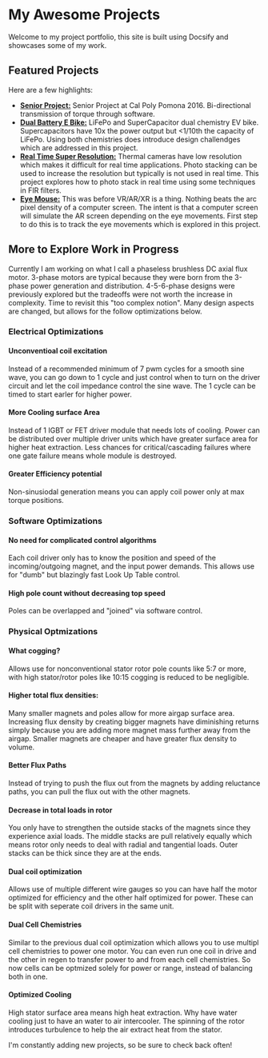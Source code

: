 # My Awesome Projects

Welcome to my project portfolio, this site is built using Docsify and showcases some of my work.

## Featured Projects

Here are a few highlights:

* **[Senior Project:](seniorProject2016.md)**  Senior Project at Cal Poly Pomona 2016.  Bi-directional transmission of torque through software.
* **[Dual Battery E Bike:](dualBatteryEBike.md)** LiFePo and SuperCapacitor dual chemistry EV bike.  Supercapacitors have 10x the power output but <1/10th the capacity of LiFePo.  Using both chemistries does introduce design challendges which are addressed in this project.
* **[Real Time Super Resolution:](realTimeSuperResolution.md)**  Thermal cameras have low resolution which makes it difficult for real time applications.  Photo stacking can be used to increase the resolution but typically is not used in real time.  This project explores how to photo stack in real time using some techniques in FIR filters.
* **[Eye Mouse:](eyeMouse)** This was before VR/AR/XR is a thing.  Nothing beats the arc pixel density of a computer screen.  The intent is that a computer screen will simulate the AR screen depending on the eye movements.  First step to do this is to track the eye movements which is explored in this project. 


## More to Explore Work in Progress

Currently I am working on what I call a phaseless brushless DC axial flux motor.  3-phase motors are typical because they were born from the 3-phase power generation and distribution.  4-5-6-phase designs were previously explored but the tradeoffs were not worth the increase in complexity.  Time to revisit this "too complex notion".  Many design aspects are changed, but allows for the follow optimizations below.

### Electrical Optimizations

#### Unconventioal coil excitation
Instead of a recommended minimum of 7 pwm cycles for a smooth sine wave, you can go down to 1 cycle and just control when to turn on the driver circuit and let the coil impedance control the sine wave. The 1 cycle can be timed to start earler for higher power.

#### More Cooling surface Area 
Instead of 1 IGBT or FET driver module that needs lots of cooling. Power can be distributed over multiple driver units which have greater surface area for higher heat extraction. Less chances for critical/cascading failures where one gate failure means whole module is destroyed.

#### Greater Efficiency potential 
Non-sinusiodal generation means you can apply coil power only at max torque positions.

### Software Optimizations

#### No need for complicated control algorithms 
Each coil driver only has to know the position and speed of the incoming/outgoing magnet, and the input power demands.  This allows use for "dumb" but blazingly fast Look Up Table control.

#### High pole count without decreasing top speed 
Poles can be overlapped and "joined" via software control.

### Physical Optmizations 

#### What cogging? 
Allows use for nonconventional stator rotor pole counts like 5:7 or more, with high stator/rotor poles like 10:15 cogging is reduced to be negligible.

#### Higher total flux densities:   
Many smaller magnets and poles allow for more airgap surface area.
Increasing flux density by creating bigger magnets have diminishing returns simply because you are adding more magnet mass further away from the airgap. Smaller magnets are cheaper and have greater flux density to volume.

#### Better Flux Paths  
Instead of trying to push the flux out from the magnets by adding reluctance paths, you can pull the flux out with the other magnets.

#### Decrease in total loads in rotor 
You only have to strengthen the outside stacks of the magnets since they experience axial loads.  The middle stacks are pull relatively equally which means rotor only needs to deal with radial and tangential loads. Outer stacks can be thick since they are at the ends.

#### Dual coil optimization 
Allows use of multiple different wire gauges so you can have half the motor optimized for efficiency and the other half optimized for power. These can be split with seperate coil drivers in the same unit.

#### Dual Cell Chemistries 
Similar to the previous dual coil optimization which allows you to use multipl cell chemistries to power one motor. You can even run one coil in drive and the other in regen to transfer power to and from each cell chemistries. So now cells can be optmized solely for power or range, instead of balancing both in one.

#### Optimized Cooling 
High stator surface area means high heat extraction.  Why have water cooling just to have an water to air intercooler.  The spinning of the rotor introduces turbulence to help the air extract heat from the stator.

I'm constantly adding new projects, so be sure to check back often!
